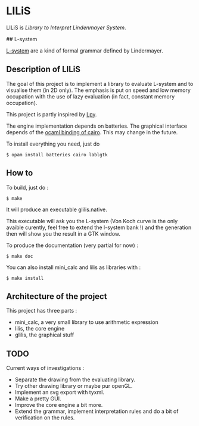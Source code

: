 # LILiS

LILiS is *Library to Interpret Lindenmayer System*.

## L-system

[L-system][] are a kind of formal grammar defined by Lindermayer.

[L-system]: http://en.wikipedia.org/wiki/L-system

## Description of LILiS

The goal of this project is to implement a library to evaluate L-system and to visualise them (in 2D only).
The emphasis is put on speed and low memory occupation with the use of lazy evaluation (in fact, constant memory occupation).

This project is partly inspired by [Lpy][].

[Lpy]: http://openalea.gforge.inria.fr/dokuwiki/doku.php?id=packages:vplants:lpy:main

The engine implementation depends on batteries.
The graphical interface depends of the [ocaml binding of cairo][ocaml-cairo]. This may change in the future.

To install everything you need, just do

	$ opam install batteries cairo lablgtk

[ocaml-cairo]: https://forge.ocamlcore.org/projects/cairo/

## How to

To build, just do :

	$ make

It will produce an executable glilis.native.

This executable will ask you the L-system (Von Koch curve is the only avaible curently, feel free to extend the l-system bank !) and the generation then will show you the result in a GTK window.

To produce the documentation (very partial for now) :

	$ make doc

You can also install mini_calc and lilis as libraries with :

	$ make install
	
## Architecture of the project

This project has three parts :
- mini_calc, a very small library to use arithmetic expression
- lilis, the core engine
- glilis, the graphical stuff

## TODO

Current ways of investigations :

- Separate the drawing from the evaluating library.
- Try other drawing library or maybe pur openGL.
- Implement an svg export with tyxml.
- Make a pretty GUI.
- Improve the core engine a bit more.
- Extend the grammar, implement interpretation rules and do a bit of verification on the rules.
